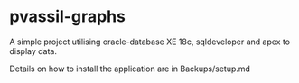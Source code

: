 # pvassil-graphs
A simple project utilising oracle-database XE 18c, sqldeveloper and apex to display data.

Details on how to install the application are in Backups/setup.md
